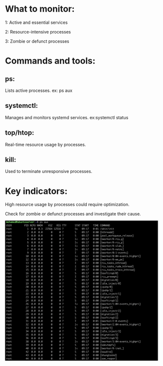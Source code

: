 # What to monitor:
1: Active and essential services

2: Resource-intensive processes

3: Zombie or defunct processes

# Commands and tools:
## ps:
Lists active processes.
ex: ps aux
## systemctl:
Manages and monitors systemd services.
ex:systemctl status <service-name>

## top/htop:
Real-time resource usage by processes.

## kill:
Used to terminate unresponsive processes.


# Key indicators:
High resource usage by processes could require optimization.

Check for zombie or defunct processes and investigate their cause.


![Alt text](https://github.com/Mohamedsaaidi/Linux-System-Monitoring/blob/main/Images/Screenshot%202024-11-13%20at%2011.05.06.png)


